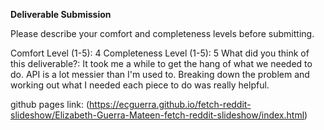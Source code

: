 **Deliverable Submission**

Please describe your comfort and completeness levels before submitting.

Comfort Level (1-5): 
4
Completeness Level (1-5):
5
What did you think of this deliverable?:
It took me a while to get the hang of what we needed to do. API is a lot messier than I'm used to. Breaking down the problem and working out what I needed each piece to do was really helpful.

github pages link: (https://ecguerra.github.io/fetch-reddit-slideshow/Elizabeth-Guerra-Mateen-fetch-reddit-slideshow/index.html)
